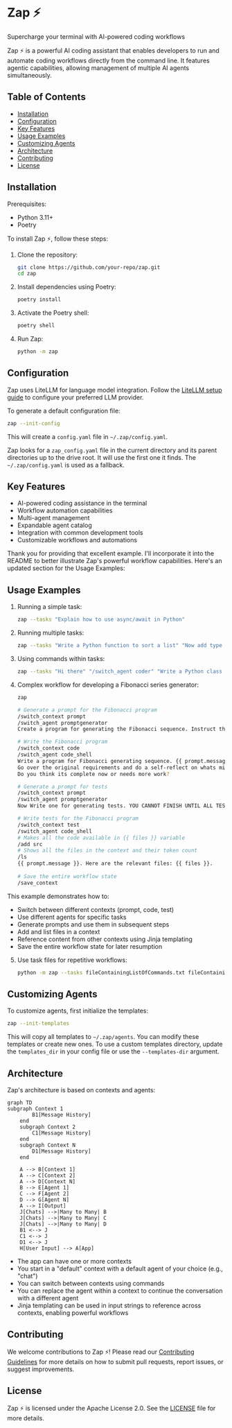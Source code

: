 # Zap ⚡️

Supercharge your terminal with AI-powered coding workflows

Zap ⚡️ is a powerful AI coding assistant that enables developers to run and automate coding workflows directly from the
command line. It features agentic capabilities, allowing management of multiple AI agents simultaneously.

## Table of Contents

- [Installation](#installation)
- [Configuration](#configuration)
- [Key Features](#key-features)
- [Usage Examples](#usage-examples)
- [Customizing Agents](#customizing-agents)
- [Architecture](#architecture)
- [Contributing](#contributing)
- [License](#license)

## Installation

Prerequisites:

- Python 3.11+
- Poetry

To install Zap ⚡️, follow these steps:

1. Clone the repository:
   ```bash
   git clone https://github.com/your-repo/zap.git
   cd zap
   ```

2. Install dependencies using Poetry:
   ```bash
   poetry install
   ```

3. Activate the Poetry shell:
   ```bash
   poetry shell
   ```

4. Run Zap:
   ```bash
   python -m zap
   ```

## Configuration

Zap uses LiteLLM for language model integration. Follow the [LiteLLM setup guide](https://litellm.vercel.app/docs/) to
configure your preferred LLM provider.

To generate a default configuration file:

```bash
zap --init-config
```

This will create a `config.yaml` file in `~/.zap/config.yaml`.

Zap looks for a `zap_config.yaml` file in the current directory and its parent directories up to the drive root. It will
use the first one it finds. The `~/.zap/config.yaml` is used as a fallback.

## Key Features

- AI-powered coding assistance in the terminal
- Workflow automation capabilities
- Multi-agent management
- Expandable agent catalog
- Integration with common development tools
- Customizable workflows and automations

Thank you for providing that excellent example. I'll incorporate it into the README to better illustrate Zap's powerful
workflow capabilities. Here's an updated section for the Usage Examples:

## Usage Examples

1. Running a simple task:
   ```bash
   zap --tasks "Explain how to use async/await in Python"
   ```

2. Running multiple tasks:
   ```bash
   zap --tasks "Write a Python function to sort a list" "Now add type hints to that function"
   ```

3. Using commands within tasks:
   ```bash
   zap --tasks "Hi there" "/switch_agent coder" "Write a Python class for a binary tree"
   ```

4. Complex workflow for developing a Fibonacci series generator:
   ```bash
   zap
   
   # Generate a prompt for the Fibonacci program
   /switch_context prompt
   /switch_agent promptgenerator
   Create a program for generating the Fibonacci sequence. Instruct them to put the code in src/. Implement code with various complexities. Dont give them the real implementation.

   # Write the Fibonacci program
   /switch_context code
   /switch_agent code_shell
   Write a program for Fibonacci generating sequence. {{ prompt.message }}
   Go over the original requirements and do a self-reflect on whats missing?
   Do you think its complete now or needs more work?

   # Generate a prompt for tests
   /switch_context prompt
   /switch_agent promptgenerator
   Now Write one for generating tests. YOU CANNOT FINISH UNTIL ALL TESTS PASS

   # Write tests for the Fibonacci program
   /switch_context test
   /switch_agent code_shell
   # Makes all the code available in {{ files }} variable
   /add src
   # Shows all the files in the context and their token count
   /ls
   {{ prompt.message }}. Here are the relevant files: {{ files }}.
 
   # Save the entire workflow state
   /save_context
   ```

This example demonstrates how to:

- Switch between different contexts (prompt, code, test)
- Use different agents for specific tasks
- Generate prompts and use them in subsequent steps
- Add and list files in a context
- Reference content from other contexts using Jinja templating
- Save the entire workflow state for later resumption

5. Use task files for repetitive workflows:
   ```bash
   python -m zap --tasks fileContainingListOfCommands.txt fileContainingListOfCommands2.txt
   ```

## Customizing Agents

To customize agents, first initialize the templates:

```bash
zap --init-templates
```

This will copy all templates to `~/.zap/agents`. You can modify these templates or create new ones. To use a custom
templates directory, update the `templates_dir` in your config file or use the `--templates-dir` argument.

## Architecture

Zap's architecture is based on contexts and agents:

```mermaid
graph TD
subgraph Context 1
        B1[Message History]
    end
    subgraph Context 2
        C1[Message History]
    end
    subgraph Context N
        D1[Message History]
    end

    A --> B[Context 1]
    A --> C[Context 2]
    A --> D[Context N]
    B --> E[Agent 1]
    C --> F[Agent 2]
    D --> G[Agent N]
    A --> I[Output]
    J[Chats] -->|Many to Many| B
    J[Chats] -->|Many to Many| C
    J[Chats] -->|Many to Many| D
    B1 <--> J
    C1 <--> J
    D1 <--> J
    H[User Input] --> A[App]

```

- The app can have one or more contexts
- You start in a "default" context with a default agent of your choice (e.g., "chat")
- You can switch between contexts using commands
- You can replace the agent within a context to continue the conversation with a different agent
- Jinja templating can be used in input strings to reference across contexts, enabling powerful workflows

## Contributing

We welcome contributions to Zap ⚡️! Please read our [Contributing Guidelines](CONTRIBUTING.md) for more details on how
to submit pull requests, report issues, or suggest improvements.

## License

Zap ⚡️ is licensed under the Apache License 2.0. See the [LICENSE](LICENSE) file for more details.
